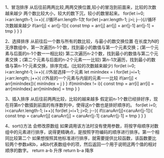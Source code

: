 1、冒泡排序
  从后往前两两比较,两两交换位置,较小的冒泡到前面来，比较的次数越来越少
  两个数比较大小，较大的数下沉，较小的数冒起来。
  for(let i=0; i<arr.length-1; i++){ //循环arr.length-1次
    for(let j=arr.length-1; j>i; j--){//循环次数越来越少
      if(arr[j] < arr[j-1]){
        const tmp = arr[j]
        arr[j] = arr[j-1]
        arr[j-1] = tmp
      }
    }
  }

2、选择排序
  从前往后一个数与所有的数比较，与最小的数交换位置
  在长度为N的无序数组中，第一次遍历n-1个数，找到最小的数值与第一个元素交换；(第一个元素与后面的n-1个数一一相比较)
  第二次遍历n-2个数，找到最小的数值与第二个元素交换；(第二个元素与后面的n-2个元素一一比较)
  第n-1次遍历，找到最小的数值与第n-1个元素交换，排序完成。(比较的次数越来越少)
  for(let i=0; i<arr.lenght-1; i++){ //外层选择一个元素
    let minIndex = i
    for(let j=i+1; j<arr.length; j++){ //外层的一个元素与内层的元素一一比较
      if(arr[j] < arr[minIndex]){
        minIndex = j
      }
    }
    if(minIndex != i){
      const tmp = arr[i]
      arr[i] = arr[minIndex]
      arr[minIndex] = tmp
    }
  }

3、插入排序
  从后往前两两比较，比较的越来越多
  假定前n-1个数已经排好序，现在将第n个数插到前面的有序数列中，使得这n个数也是排好顺序的。
  for(let i=0; i<caruArr.length-1; i++){
    for(let j=i+1; j>0; j--){
      if(caruArr[j]<caruArr[j-1]){
        const tmp = caruArr[j]
        caruArr[j] = caruArr[j-1]
        caruArr[j-1] = tmp
      }
    }
  }

4、sort()方法
  会修改原数组
  如果调用该方法时没有使用参数，将按字母顺序对数组中的元素进行排序，说得更精确点，是按照字符编码的顺序进行排序。第一个相同比较第二个
  如果想按照其他标准进行排序，就需要提供比较函数，该函数要比较两个参数a和b，a和b代表数组中的项，然后返回一个用于说明这两个值的相对顺序的数字。
    return a-b 升序
    return b-a 降序
